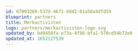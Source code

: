 ```yaml
---
id: 67003260-537d-4671-b9d2-01a58a4dfd59
blueprint: partners
title: Merkactivisten
logo: partners/merkactivisten-logo.svg
updated_by: b40458fa-e73a-4f88-bfa1-570cd54b72e0
updated_at: 1652127539
---
```

